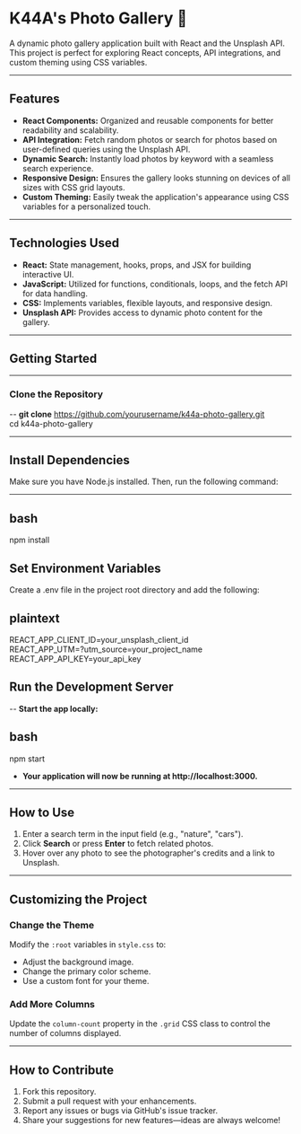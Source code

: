 # K44A's Photo Gallery 🎉  

A dynamic photo gallery application built with React and the Unsplash API. This project is perfect for exploring React concepts, API integrations, and custom theming using CSS variables.  

---

## **Features**  

- **React Components:** Organized and reusable components for better readability and scalability.  
- **API Integration:** Fetch random photos or search for photos based on user-defined queries using the Unsplash API.  
- **Dynamic Search:** Instantly load photos by keyword with a seamless search experience.  
- **Responsive Design:** Ensures the gallery looks stunning on devices of all sizes with CSS grid layouts.  
- **Custom Theming:** Easily tweak the application's appearance using CSS variables for a personalized touch.  

---

## **Technologies Used**  

- **React:** State management, hooks, props, and JSX for building interactive UI.  
- **JavaScript:** Utilized for functions, conditionals, loops, and the fetch API for data handling.  
- **CSS:** Implements variables, flexible layouts, and responsive design.  
- **Unsplash API:** Provides access to dynamic photo content for the gallery.  

---

## **Getting Started**  

---

### **Clone the Repository**  

-- **git clone** https://github.com/yourusername/k44a-photo-gallery.git  
cd k44a-photo-gallery  

---

## **Install Dependencies**
Make sure you have Node.js installed. Then, run the following command:

---

## **bash**
npm install  

## **Set Environment Variables**
Create a .env file in the project root directory and add the following:

## **plaintext**

REACT_APP_CLIENT_ID=your_unsplash_client_id  
REACT_APP_UTM=?utm_source=your_project_name  
REACT_APP_API_KEY=your_api_key  

## **Run the Development Server**
-- **Start the app locally:**

## **bash**

npm start  

- **Your application will now be running at http://localhost:3000.**

---

## **How to Use**  

1. Enter a search term in the input field (e.g., "nature", "cars").  
2. Click **Search** or press **Enter** to fetch related photos.  
3. Hover over any photo to see the photographer's credits and a link to Unsplash.  

---

## **Customizing the Project**  

### **Change the Theme**  
Modify the `:root` variables in `style.css` to:  
- Adjust the background image.  
- Change the primary color scheme.  
- Use a custom font for your theme.  

### **Add More Columns**  
Update the `column-count` property in the `.grid` CSS class to control the number of columns displayed.  

---

## **How to Contribute**  

1. Fork this repository.  
2. Submit a pull request with your enhancements.  
3. Report any issues or bugs via GitHub's issue tracker.  
4. Share your suggestions for new features—ideas are always welcome!  
